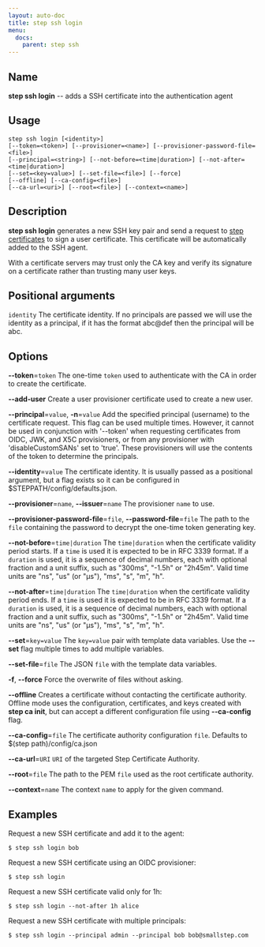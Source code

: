 ```yaml
---
layout: auto-doc
title: step ssh login
menu:
  docs:
    parent: step ssh
---
```


## Name
**step ssh login** -- adds a SSH certificate into the authentication agent

## Usage

```raw
step ssh login [<identity>]
[--token=<token>] [--provisioner=<name>] [--provisioner-password-file=<file>]
[--principal=<string>] [--not-before=<time|duration>] [--not-after=<time|duration>]
[--set=<key=value>] [--set-file=<file>] [--force]
[--offline] [--ca-config=<file>]
[--ca-url=<uri>] [--root=<file>] [--context=<name>]
```

## Description

**step ssh login** generates a new SSH key pair and send a request to [step
certificates](https://github.com/smallstep/certificates) to sign a user
certificate. This certificate will be automatically added to the SSH agent.

With a certificate servers may trust only the CA key and verify its signature on
a certificate rather than trusting many user keys.

## Positional arguments

`identity`
The certificate identity. If no principals are passed we will use
the identity as a principal, if it has the format abc@def then the
principal will be abc.

## Options


**--token**=`token`
The one-time `token` used to authenticate with the CA in order to create the
certificate.

**--add-user**
Create a user provisioner certificate used to create a new user.

**--principal**=`value`, **-n**=`value`
Add the specified principal (username) to the certificate request.
      This flag can be used multiple times. However, it cannot be used in conjunction
      with '--token' when requesting certificates from OIDC, JWK, and X5C provisioners, or
      from any provisioner with 'disableCustomSANs' set to 'true'. These provisioners will
      use the contents of the token to determine the principals.

**--identity**=`value`
The certificate identity. It is usually passed as a positional argument, but a
flag exists so it can be configured in $STEPPATH/config/defaults.json.

**--provisioner**=`name`, **--issuer**=`name`
The provisioner `name` to use.

**--provisioner-password-file**=`file`, **--password-file**=`file`
The path to the `file` containing the password to decrypt the one-time token
generating key.

**--not-before**=`time|duration`
The `time|duration` when the certificate validity period starts. If a `time` is
used it is expected to be in RFC 3339 format. If a `duration` is used, it is a
sequence of decimal numbers, each with optional fraction and a unit suffix, such
as "300ms", "-1.5h" or "2h45m". Valid time units are "ns", "us" (or "µs"), "ms",
"s", "m", "h".

**--not-after**=`time|duration`
The `time|duration` when the certificate validity period ends. If a `time` is
used it is expected to be in RFC 3339 format. If a `duration` is used, it is a
sequence of decimal numbers, each with optional fraction and a unit suffix, such
as "300ms", "-1.5h" or "2h45m". Valid time units are "ns", "us" (or "µs"), "ms",
"s", "m", "h".

**--set**=`key=value`
The `key=value` pair with template data variables. Use the **--set** flag multiple times to add multiple variables.

**--set-file**=`file`
The JSON `file` with the template data variables.

**-f**, **--force**
Force the overwrite of files without asking.

**--offline**
Creates a certificate without contacting the certificate authority. Offline mode
uses the configuration, certificates, and keys created with **step ca init**,
but can accept a different configuration file using **--ca-config** flag.

**--ca-config**=`file`
The certificate authority configuration `file`. Defaults to
$(step path)/config/ca.json

**--ca-url**=`URI`
`URI` of the targeted Step Certificate Authority.

**--root**=`file`
The path to the PEM `file` used as the root certificate authority.

**--context**=`name`
The context `name` to apply for the given command.

## Examples

Request a new SSH certificate and add it to the agent:
```shell
$ step ssh login bob
```

Request a new SSH certificate using an OIDC provisioner:
```shell
$ step ssh login
```

Request a new SSH certificate valid only for 1h:
```shell
$ step ssh login --not-after 1h alice
```

Request a new SSH certificate with multiple principals:
```shell
$ step ssh login --principal admin --principal bob bob@smallstep.com
```

